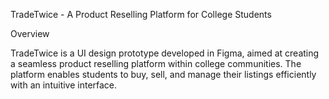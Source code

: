 TradeTwice - A Product Reselling Platform for College Students

Overview

TradeTwice is a UI design prototype developed in Figma, aimed at creating a seamless product reselling platform within college communities. The platform enables students to buy, sell, and manage their listings efficiently with an intuitive interface.
